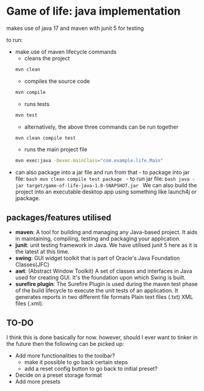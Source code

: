 # Game of life: java implementation

makes use of java 17 and maven with junit 5 for testing

to run:

- make use of maven lifecycle commands
  - cleans the project
  ```bash
  mvn clean
  ```
  - compiles the source code
  ```bash
  mvn compile
  ```
  - runs tests
  ```bash
  mvn test
  ```
  - alternatively, the above three commands can be run together
  ```bash
  mvn clean compile test
  ```
  - runs the main project file
  ```bash
  mvn exec:java -Dexec.mainClass="com.example.life.Main"
  ```
- can also package into a jar file and run from that - to package into jar file:
  `bash
    mvn clean compile test package
    ` - to run jar file:
  `bash
    java -jar target/game-of-life-java-1.0-SNAPSHOT.jar
    `
  We can also build the project into an executable desktop app using something like launch4j or jpackage.

## packages/features utilised

- **maven**: A tool for building and managing any Java-based project. It aids in maintaining, compiling, testing and packaging your application.
- **junit**: unit testing framework in Java. We have utilised junit 5 here as it is the latest at this time.
- **swing**: GUI widget toolkit that is part of Oracle's Java Foundation Classes(JFC)
- **awt**: (Abstract Window Toolkit) A set of classes and interfaces in Java used for creating GUI. It's the foundation upon which Swing is built.
- **surefire plugin**: The Surefire Plugin is used during the maven test phase of the build lifecycle to execute the unit tests of an application. It generates reports in two different file formats Plain text files (.txt) XML files (.xml).

## TO-DO

I think this is done basically for now. however, should I ever want to tinker in the future then the following can be picked up:

- Add more functionalities to the toolbar?
  - make it possible to go back certain steps
  - add a reset config button to go back to initial preset?
- Decide on a preset storage format
- Add more presets
